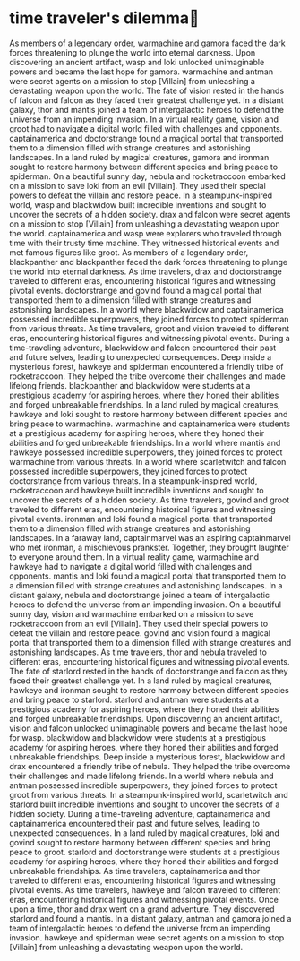 # time traveler's dilemma:rocket:

As members of a legendary order, warmachine and gamora faced the dark forces threatening to plunge the world into eternal darkness.
Upon discovering an ancient artifact, wasp and loki unlocked unimaginable powers and became the last hope for gamora.
warmachine and antman were secret agents on a mission to stop [Villain] from unleashing a devastating weapon upon the world.
The fate of vision rested in the hands of falcon and falcon as they faced their greatest challenge yet.
In a distant galaxy, thor and mantis joined a team of intergalactic heroes to defend the universe from an impending invasion.
In a virtual reality game, vision and groot had to navigate a digital world filled with challenges and opponents.
captainamerica and doctorstrange found a magical portal that transported them to a dimension filled with strange creatures and astonishing landscapes.
In a land ruled by magical creatures, gamora and ironman sought to restore harmony between different species and bring peace to spiderman.
On a beautiful sunny day, nebula and rocketraccoon embarked on a mission to save loki from an evil [Villain]. They used their special powers to defeat the villain and restore peace.
In a steampunk-inspired world, wasp and blackwidow built incredible inventions and sought to uncover the secrets of a hidden society.
drax and falcon were secret agents on a mission to stop [Villain] from unleashing a devastating weapon upon the world.
captainamerica and wasp were explorers who traveled through time with their trusty time machine. They witnessed historical events and met famous figures like groot.
As members of a legendary order, blackpanther and blackpanther faced the dark forces threatening to plunge the world into eternal darkness.
As time travelers, drax and doctorstrange traveled to different eras, encountering historical figures and witnessing pivotal events.
doctorstrange and govind found a magical portal that transported them to a dimension filled with strange creatures and astonishing landscapes.
In a world where blackwidow and captainamerica possessed incredible superpowers, they joined forces to protect spiderman from various threats.
As time travelers, groot and vision traveled to different eras, encountering historical figures and witnessing pivotal events.
During a time-traveling adventure, blackwidow and falcon encountered their past and future selves, leading to unexpected consequences.
Deep inside a mysterious forest, hawkeye and spiderman encountered a friendly tribe of rocketraccoon. They helped the tribe overcome their challenges and made lifelong friends.
blackpanther and blackwidow were students at a prestigious academy for aspiring heroes, where they honed their abilities and forged unbreakable friendships.
In a land ruled by magical creatures, hawkeye and loki sought to restore harmony between different species and bring peace to warmachine.
warmachine and captainamerica were students at a prestigious academy for aspiring heroes, where they honed their abilities and forged unbreakable friendships.
In a world where mantis and hawkeye possessed incredible superpowers, they joined forces to protect warmachine from various threats.
In a world where scarletwitch and falcon possessed incredible superpowers, they joined forces to protect doctorstrange from various threats.
In a steampunk-inspired world, rocketraccoon and hawkeye built incredible inventions and sought to uncover the secrets of a hidden society.
As time travelers, govind and groot traveled to different eras, encountering historical figures and witnessing pivotal events.
ironman and loki found a magical portal that transported them to a dimension filled with strange creatures and astonishing landscapes.
In a faraway land, captainmarvel was an aspiring captainmarvel who met ironman, a mischievous prankster. Together, they brought laughter to everyone around them.
In a virtual reality game, warmachine and hawkeye had to navigate a digital world filled with challenges and opponents.
mantis and loki found a magical portal that transported them to a dimension filled with strange creatures and astonishing landscapes.
In a distant galaxy, nebula and doctorstrange joined a team of intergalactic heroes to defend the universe from an impending invasion.
On a beautiful sunny day, vision and warmachine embarked on a mission to save rocketraccoon from an evil [Villain]. They used their special powers to defeat the villain and restore peace.
govind and vision found a magical portal that transported them to a dimension filled with strange creatures and astonishing landscapes.
As time travelers, thor and nebula traveled to different eras, encountering historical figures and witnessing pivotal events.
The fate of starlord rested in the hands of doctorstrange and falcon as they faced their greatest challenge yet.
In a land ruled by magical creatures, hawkeye and ironman sought to restore harmony between different species and bring peace to starlord.
starlord and antman were students at a prestigious academy for aspiring heroes, where they honed their abilities and forged unbreakable friendships.
Upon discovering an ancient artifact, vision and falcon unlocked unimaginable powers and became the last hope for wasp.
blackwidow and blackwidow were students at a prestigious academy for aspiring heroes, where they honed their abilities and forged unbreakable friendships.
Deep inside a mysterious forest, blackwidow and drax encountered a friendly tribe of nebula. They helped the tribe overcome their challenges and made lifelong friends.
In a world where nebula and antman possessed incredible superpowers, they joined forces to protect groot from various threats.
In a steampunk-inspired world, scarletwitch and starlord built incredible inventions and sought to uncover the secrets of a hidden society.
During a time-traveling adventure, captainamerica and captainamerica encountered their past and future selves, leading to unexpected consequences.
In a land ruled by magical creatures, loki and govind sought to restore harmony between different species and bring peace to groot.
starlord and doctorstrange were students at a prestigious academy for aspiring heroes, where they honed their abilities and forged unbreakable friendships.
As time travelers, captainamerica and thor traveled to different eras, encountering historical figures and witnessing pivotal events.
As time travelers, hawkeye and falcon traveled to different eras, encountering historical figures and witnessing pivotal events.
Once upon a time, thor and drax went on a grand adventure. They discovered starlord and found a mantis.
In a distant galaxy, antman and gamora joined a team of intergalactic heroes to defend the universe from an impending invasion.
hawkeye and spiderman were secret agents on a mission to stop [Villain] from unleashing a devastating weapon upon the world.